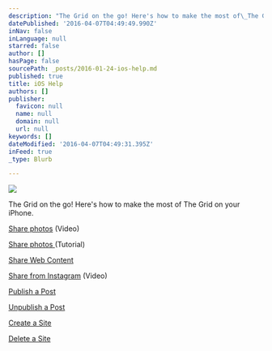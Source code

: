 ```yaml
---
description: "The Grid on the go! Here's how to make the most of\_The Grid on your iPhone."
datePublished: '2016-04-07T04:49:49.990Z'
inNav: false
inLanguage: null
starred: false
author: []
hasPage: false
sourcePath: _posts/2016-01-24-ios-help.md
published: true
title: iOS Help
authors: []
publisher:
  favicon: null
  name: null
  domain: null
  url: null
keywords: []
dateModified: '2016-04-07T04:49:31.395Z'
inFeed: true
_type: Blurb

---
```

![](https://the-grid-user-content.s3-us-west-2.amazonaws.com/06b4406a-1cfe-44bb-9138-e48e52b2789d.jpg)

The Grid on the go! Here's how to make the most of The Grid on your iPhone.

[Share photos][0] (Video)

[Share photos ][1](Tutorial)

[Share Web Content][2]

[Share from Instagram][3] (Video)

[Publish a Post][4]

[Unpublish a Post][5]

[Create a Site][6]

[Delete a Site][7]

[0]: https://www.youtube.com/watch?v=549V_OvFzxQ
[1]: https://www.iorad.com/5253/18233/Share-a-Photo-on-iOS
[2]: https://www.iorad.com/5253/18234/Share-Web-Content-on-iOS
[3]: https://www.youtube.com/watch?v=ZKoVCBXGAhA
[4]: https://www.iorad.com/5253/18235/Publish-a-Post-on-iOS
[5]: https://www.iorad.com/5253/18236/Unpublish-a-Post-on-iOS
[6]: https://www.iorad.com/5253/18231/Create-a-Site-on-iOS
[7]: https://www.iorad.com/5253/18230/Delete-a-Site-on-iOS